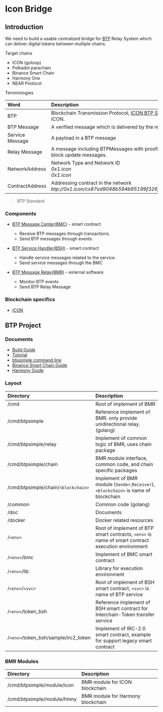 # Icon Bridge

## Introduction

We need to build a usable centralized bridge for [BTP](doc/btp.md) Relay System which can deliver digital tokens between multiple chains.

Target chains

- ICON (goloop)
- Polkadot parachain
- Binance Smart Chain
- Harmony One
- NEAR Protocol

Terminologies

| Word            | Description                                                                                                                             |
| :-------------- | :-------------------------------------------------------------------------------------------------------------------------------------- |
| BTP             | Blockchain Transmission Protocol, [ICON BTP Standard](https://github.com/icon-project/IIPs/blob/master/IIPS/iip-25.md) defined by ICON. |
| BTP Message     | A verified message which is delivered by the relay                                                                                      |
| Service Message | A payload in a BTP message                                                                                                              |
| Relay Message   | A message including BTPMessages with proofs for that, and other block update messages.                                                  |
| NetworkAddress  | Network Type and Network ID <br/> _0x1.icon_ <br/> _0x1.icon_                                                                           |
| ContractAddress | Addressing contract in the network <br/> _btp://0x1.icon/cx87ed9048b594b95199f326fc76e76a9d33dd665b_                                    |

> BTP Standard

### Components

- [BTP Message Center(BMC)](doc/bmv.md) - smart contract

  - Receive BTP messages through transactions.
  - Send BTP messages through events.

- [BTP Service Handler(BSH)](doc/bsh.md) - smart contract

  - Handle service messages related to the service.
  - Send service messages through the BMC

- [BTP Message Relay(BMR)](doc/bmr.md) - external software
  - Monitor BTP events
  - Send BTP Relay Message

### Blockchain specifics

- [ICON](doc/icon.md)

## BTP Project

### Documents

- [Build Guide](doc/build.md)
- [Tutorial](doc/tutorial.md)
- [btpsimple command line](doc/btpsimple_cli.md)
- [Binance Smart Chain Guide](doc/bsc-guide.md)
- [Harmony Guide](doc/hmny-guide.md)

### Layout

| Directory                            | Description                                                                                       |
| :----------------------------------- | :------------------------------------------------------------------------------------------------ |
| /cmd                                 | Root of implement of BMR                                                                          |
| /cmd/btpsimple                       | Reference implement of BMR. only provide unidirectional relay. (golang)                           |
| /cmd/btpsimple/relay                 | Implement of common logic of BMR, uses chain package                                              |
| /cmd/btpsimple/chain                 | BMR module interface, common code, and chain specific packages                                    |
| /cmd/btpsimple/chain/`<blockchain>`  | Implement of BMR module (`Sender`,`Receiver`), `<blockchain>` is name of blockchain               |
| /common                              | Common code (golang)                                                                              |
| /doc                                 | Documents                                                                                         |
| /docker                              | Docker related resources                                                                          |
| /`<env>`                             | Root of implement of BTP smart contracts, `<env>` is name of smart contract execution environment |
| /`<env>`/bmc                         | Implement of BMC smart contract                                                                   |
| /`<env>`/lib                         | Library for execution environment                                                                 |
| /`<env>`/`<svc>`                     | Root of implement of BSH smart contract, `<svc>` is name of BTP service                           |
| /`<env>`/token_bsh                   | Reference implement of BSH smart contract for Interchain-Token transfer service                   |
| /`<env>`/token_bsh/sample/irc2_token | Implement of IRC-2.0 smart contract, example for support legacy smart contract                    |

### BMR Modules

| Directory                  | Description                       |
| :------------------------- | :-------------------------------- |
| /cmd/btpsimple/module/icon | BMR module for ICON blockchain    |
| /cmd/btpsimple/module/hmny | BMR module for Harmony blockchain |
